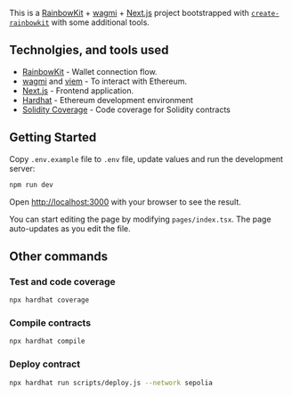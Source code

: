 This is a [RainbowKit](https://rainbowkit.com) + [wagmi](https://wagmi.sh) + [Next.js](https://nextjs.org/) project bootstrapped with [`create-rainbowkit`](https://github.com/rainbow-me/rainbowkit/tree/main/packages/create-rainbowkit) with some additional tools.

## Technolgies, and tools used

- [RainbowKit](https://rainbowkit.com) - Wallet connection flow.
- [wagmi](https://wagmi.sh) and [viem](https://viem.sh/) - To interact with Ethereum.
- [Next.js](https://nextjs.org/docs) - Frontend application.
- [Hardhat](https://hardhat.org/) - Ethereum development environment
- [Solidity Coverage](https://github.com/sc-forks/solidity-coverage) - Code coverage for Solidity contracts

## Getting Started

Copy `.env.example` file to `.env` file, update values and run the development server:

```bash
npm run dev
```

Open [http://localhost:3000](http://localhost:3000) with your browser to see the result.

You can start editing the page by modifying `pages/index.tsx`. The page auto-updates as you edit the file.

## Other commands

### Test and code coverage

```bash
npx hardhat coverage
```

### Compile contracts

```bash
npx hardhat compile
```

### Deploy contract

```bash
npx hardhat run scripts/deploy.js --network sepolia
```
